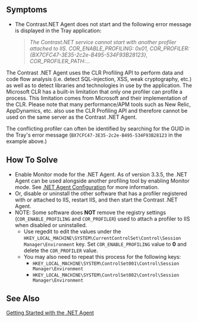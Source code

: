<!--
title: "Contrast.NET Service Cannot Start with Another Profiler Attached to IIS"
description: "Troubleshooting guide for .NET agent issues"
-->

## Symptoms

* The Contrast.NET Agent does not start and the following error message is displayed in the Tray application: 

    > *The Contrast.NET service cannot start with another profiler attached to IIS. COR_ENABLE_PROFILING: 0x01, COR_PROFILER: {BX7CFC47-3E35-2c2e-B495-534F93B28123}, COR_PROFILER_PATH:...*

The Contrast .NET Agent uses the CLR Profiling API to perform data and code flow analysis (i.e. detect SQL-injection, XSS, weak cryptography, etc.) as well as to detect libraries and technologies in use by the application. The Microsoft CLR has a built-in limitation that only one profiler can profile a process. This limitation comes from Microsoft and their implementation of the CLR. Please note that many performance/APM tools such as New Relic, AppDynamics, etc. also use the CLR Profiling API and therefore cannot be used on the same server as the Contrast .NET Agent.  

The conflicting profiler can often be identified by searching for the GUID in the Tray's error message (```BX7CFC47-3E35-2c2e-B495-534F93B28123``` in the example above.)

## How To Solve

* Enable Monitor mode for the .NET Agent. As of version 3.3.5, the .NET Agent can be used alongside another profiling tool by enabling Monitor mode. See [.NET Agent Configuration](user_netconfig.html#config) for more information. 
* Or, disable or uninstall the other software that has a profiler registered with or attached to IIS, restart IIS, and then start the Contrast .NET Agent.
* NOTE: Some software does **NOT** remove the registry settings (```COR_ENABLE_PROFILING``` and ```COR_PROFILER```) used to attach a profiler to IIS when disabled or uninstalled. 
  * Use regedit to edit the values under the ```HKEY_LOCAL_MACHINE\SYSTEM\CurrentControlSet\Control\Session Manager\Environment``` key. Set ```COR_ENABLE_PROFILING``` value to **0** and delete the ```COR_PROFILER``` value.
  * You may also need to repeat this process for the following keys:
    * ```HKEY_LOCAL_MACHINE\SYSTEM\ControlSet001\Control\Session Manager\Environment```
    * ```HKEY_LOCAL_MACHINE\SYSTEM\ControlSet002\Control\Session Manager\Environment```

## See Also

[Getting Started with the .NET Agent](user_netinstall.html#start)
